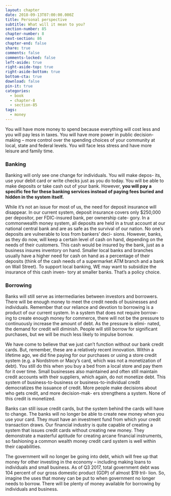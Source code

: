 ```yaml
---
layout: chapter
date: 2018-09-13T07:00:00.000Z
title: Personal perspective
subtitle: What will it mean to you?
section-number: 85
chapter-number: 8
next-section: 86
chapter-end: false
share: true
comments: false
comments-locked: false
left-aside: true
right-aside-top: true
right-aside-bottom: true
bottom-cta: true
download: false
pin-it: true
categories:
  - book
  - chapter-8
  - section-85
tags:
  - money
---
```

You will have more money to spend because everything will cost less
and you will pay less in taxes. You will have more power in public
decision-making – more control over the spending choices of your
community at local, state and federal levels. You will face less stress
and have more leisure and family time.

### Banking

Banking will only see one change for individuals. You will make depos-
its, use your debit card or write checks just as you do today. You will
be able to make deposits or take cash out of your bank. However, **you
will pay a specific fee for these banking services instead of paying
fees buried and hidden in the system itself.**

While it’s not an issue for most of us, the need for deposit insurance
will disappear. In our current system, deposit insurance covers only
$250,000 per depositor, per FDIC-insured bank, per ownership cate-
gory. In a commonwealth money system, all deposits are held in a trust
account at our national central bank and are as safe as the survival of
our nation. No one’s deposits are vulnerable to loss from bankers’ deci-
sions. However, banks, as they do now, will keep a certain level of cash
on hand, depending on the needs of their customers. This cash would
be insured by the bank, just as a business insures inventory on hand.
Smaller local banks and branches usually have a higher need for cash
on hand as a percentage of their deposits (think of the cash needs of a
supermarket ATM branch and a bank on Wall Street). To support local
banking, WE may want to subsidize the insurance of this cash inven-
tory at smaller banks. That’s a policy choice.

### Borrowing

Banks will still serve as intermediaries between investors and borrowers.
There will be enough money to meet the credit needs of businesses and
individuals. Remember that our reliance and devotion to borrowing is a
product of our current system. In a system that does not require borrow-
ing to create enough money for commerce, there will not be the pressure
to continuously increase the amount of debt. As the pressure is elimi-
nated, the demand for credit will diminish. People will still borrow for
significant purchases, but we will be much less likely to impulse borrow.

We have come to believe that we just can’t function without our bank
credit cards. But, remember, these are a relatively recent innovation.
Within a lifetime ago, we did fine paying for our purchases or using a
store credit system (e.g. a Nordstrom or Macy’s card, which was not a
monetization of debt). You still do this when you buy a bed from a local
store and pay them for it over time. Small businesses also maintained
and often still maintain credit accounts with their suppliers, which
again, do not monetize debt. This system of business-to-business or
business-to-individual credit democratizes the issuance of credit. More
people make decisions about who gets credit, and more decision-mak-
ers strengthens a system. None of this credit is monetized.

Banks can still issue credit cards, but the system behind the cards will
have to change. The banks will no longer be able to create new money
when you use your card. They must have an investment fund from
which your credit transaction draws. Our financial industry is quite
capable of creating a system that issues credit cards without creating
new money. They demonstrate a masterful aptitude for creating arcane
financial instruments, so fashioning a common wealth money credit
card system is well within their capabilities.

The government will no longer be going into debt, which will free up
that money for other investing in the economy – including making loans
to individuals and small business. As of Q3 2017, total government debt
was 104 percent of our gross domestic product (GDP) of almost $19 tril-
lion. So, imagine the uses that money can be put to when government
no longer needs to borrow. There will be plenty of money available for
borrowing by individuals and business.
